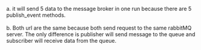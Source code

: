 a. it will send 5 data to the message broker in one run because there are 5 publish_event methods.
<br>
<br>
b. Both url are the same because both send request to the same rabbitMQ server. The only difference is publisher will send message to the queue and subscriber will receive data from the queue.